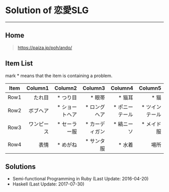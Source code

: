 # Solution of 恋愛SLG
---
## Home
>https://paiza.jp/poh/ando/

## Item List

mark * means that the item is containing a problem.

| Item | Column1      | Column2        | Column3        | Column4        | Column5        |
| ---- | -----------: | -------------: | -------------: | -------------: | -------------: |
| Row1 | たれ目       | * つり目       | * 眼帯         | * 猫耳         | * 猫           |
| Row2 | ボブヘア     | * ショートヘア | * ロングヘア   | * ポニーテール | * ツインテール |
| Row3 | ワンピース   | * セーラー服   | * カーディガン | * 縞ニーソ     | * メイド服     |
| Row4 | 表情         | * めがね       | * サンタ服     | * 水着         | 場所           |
## Solutions

* Semi-functional Programming in Ruby (Last Update: 2016-04-20)
* Haskell (Last Update: 2017-07-30)
